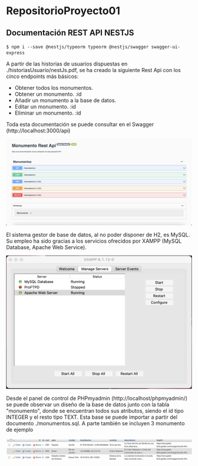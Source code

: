 # RepositorioProyecto01

<h2>Documentación REST API NESTJS</h2>

    $ npm i --save @nestjs/typeorm typeorm @nestjs/swagger swagger-ui-express  

A partir de las historias de usuarios dispuestas en ./historiasUsuario/nestJs.pdf, se ha
creado la siguiente Rest Api con los cinco endpoints más básicos:
 
   - Obtener todos los monumentos.
   - Obtener un monumento. :id
   - Añadir un monumento a la base de datos.
   - Editar un monumento. :id
   - Eliminar un monumento. :id
 
Toda esta documentación se puede consultar en el Swagger (http://localhost:3000/api)
 
<img src="./resources/CapturaSwagger.png"/>
 
El sistema gestor de base de datos, al no poder disponer de H2, es MySQL. Su empleo ha sido gracias a
los servicios ofrecidos por XAMPP (MySQL Database, Apache Web Service).
 
<img src="./resources/CapturaXAMPP.png"/>
 
Desde el panel de control de PHPmyadmin (http://localhost/phpmyadmin/) se puede observar un diseño
de la base de datos junto con la tabla "monumento", donde se encuentran todos sus atributos, siendo el id tipo INTEGER y el resto tipo TEXT. Esta base se puede importar a partir del documento ./monumentos.sql. A parte también se incluyen 3 monumento de ejemplo
 
<img src="./resources/CapturaPhpMyAdmin.png"/>